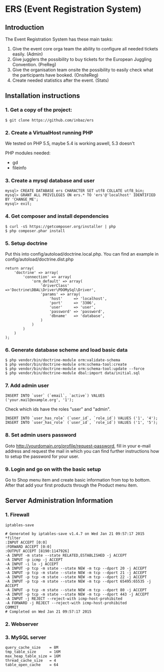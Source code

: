 ERS (Event Registration System)
=============================

Introduction
------------

The Event Registration System has these main tasks:
1. Give the event core orga team the ability to configure all needed tickets easily. (Admin)
1. Give jugglers the possibility to buy tickets for the European Juggling Convention. (PreReg)
2. Give the organisation team onsite the possibility to easily check what the participants have booked. (OnsiteReg)
3. Create needed statistics after the event. (Stats)

Installation instructions
-------------------------

### 1. Get a copy of the project:

```
$ git clone https://github.com/inbaz/ers
```

### 2. Create a VirtualHost running PHP 

We tested on PHP 5.5, maybe 5.4 is working aswell, 5.3 doesn't

PHP modules needed:
- gd
- fileinfo

### 3. Create a mysql database and user

```
mysql> CREATE DATABASE ers CHARACTER SET utf8 COLLATE utf8_bin;
mysql> GRANT ALL PRIVILEGES ON ers.* TO 'ers'@'localhost' IDENTIFIED BY 'CHANGE_ME';
mysql> exit;
```

### 4. Get composer and install dependencies

```
$ curl -sS https://getcomposer.org/installer | php
$ php composer.phar install
```    

### 5. Setup doctrine

Put this into config/autoload/doctrine.local.php. You can find an example in
config/autoload/doctrine.dist.php

```
return array(
    'doctrine' => array(
        'connection' => array(
            'orm_default' => array(
                'driverClass' =>'Doctrine\DBAL\Driver\PDOMySql\Driver',
                'params' => array(
                    'host'     => 'localhost',
                    'port'     => '3306',
                    'user'     => 'user',
                    'password' => 'password',
                    'dbname'   => 'database',
                )
            )
        )
    )
);
```


### 6. Generate database scheme and load basic data

```
$ php vendor/bin/doctrine-module orm:validate-schema
$ php vendor/bin/doctrine-module orm:schema-tool:create
$ php vendor/bin/doctrine-module orm:schema-tool:update --force
$ php vendor/bin/doctrine-module dbal:import data/initial.sql
```

### 7. Add admin user

```
INSERT INTO `user` (`email`, `active`) VALUES ('your.mail@example.org', '1');
```

Check which ids have the roles "user" and "admin".

```
INSERT INTO `user_has_role` (`user_id`, `role_id`) VALUES ('1', '4');
INSERT INTO `user_has_role` (`user_id`, `role_id`) VALUES ('1', '5');
```

### 8. Set admin users password

Goto http://yourdomain.org/profile/request-password, fill in your e-mail 
address and request the mail in which you can find further instructions how to
setup the password for your user.

### 9. Login and go on with the basic setup

Go to Shop menu item and create basic information from top to bottom. After that
add your first products through the Product menu item.

Server Administration Information
---------------------------------

### 1. Firewall

    iptables-save
```
# Generated by iptables-save v1.4.7 on Wed Jan 21 09:57:17 2015
*filter
:INPUT ACCEPT [0:0]
:FORWARD ACCEPT [0:0]
:OUTPUT ACCEPT [8190:1147926]
-A INPUT -m state --state RELATED,ESTABLISHED -j ACCEPT
-A INPUT -p icmp -j ACCEPT
-A INPUT -i lo -j ACCEPT
-A INPUT -p tcp -m state --state NEW -m tcp --dport 20 -j ACCEPT
-A INPUT -p tcp -m state --state NEW -m tcp --dport 21 -j ACCEPT
-A INPUT -p tcp -m state --state NEW -m tcp --dport 22 -j ACCEPT
-A INPUT -p tcp -m state --state NEW -m tcp --dport 65495:65535 -j ACCEPT
-A INPUT -p tcp -m state --state NEW -m tcp --dport 80 -j ACCEPT
-A INPUT -p tcp -m state --state NEW -m tcp --dport 443 -j ACCEPT
-A INPUT -j REJECT --reject-with icmp-host-prohibited
-A FORWARD -j REJECT --reject-with icmp-host-prohibited
COMMIT
# Completed on Wed Jan 21 09:57:17 2015
```

### 2. Webserver

### 3. MySQL server

```
query_cache_size    = 8M
tmp_table_size      = 16M
max_heap_table_size = 16M
thread_cache_size   = 4
table_open_cache    = 64
```